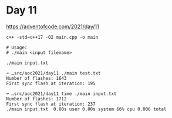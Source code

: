 # Day 11

https://adventofcode.com/2021/day/11

```
c++ -std=c++17 -O2 main.cpp -o main

# Usage:
# ./main <input filename>

./main input.txt
```

```
➜ …src/aoc2021/day11 ./main test.txt
Number of flashes: 1643
First sync flash at iteration: 195

➜ …src/aoc2021/day11 time ./main input.txt
Number of flashes: 1712
First sync flash at iteration: 237
./main input.txt  0.00s user 0.00s system 66% cpu 0.006 total
```
